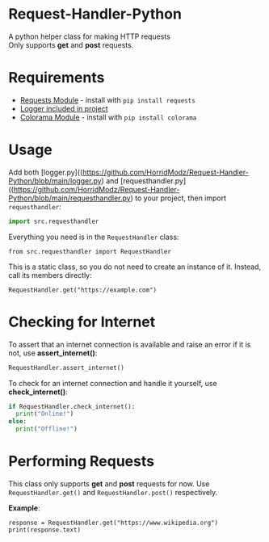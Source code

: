 # Request-Handler-Python
A python helper class for making HTTP requests<br>
Only supports **get** and **post** requests.

# Requirements
- [Requests Module](https://pypi.org/project/requests/) - install with `pip install requests`
- [Logger included in project](https://github.com/HorridModz/Request-Handler-Python/blob/main/logger.py)
- [Colorama Module](https://pypi.org/project/colorama/) - install with `pip install colorama`

# Usage
Add both [logger.py]((https://github.com/HorridModz/Request-Handler-Python/blob/main/logger.py) and [requesthandler.py]((https://github.com/HorridModz/Request-Handler-Python/blob/main/requesthandler.py) to your project, then import `requesthandler`:
```py
import src.requesthandler
```

Everything you need is in the `RequestHandler` class:

```
from src.requesthandler import RequestHandler
```

This is a static class, so you do not need to create an instance of it. Instead, call its members directly:

```
RequestHandler.get("https://example.com")
```

# Checking for Internet
To assert that an internet connection is available and raise an error if it is not, use **assert_internet()**:
```py
RequestHandler.assert_internet()
```

To check for an internet connection and handle it yourself, use **check_internet()**:
```py
if RequestHandler.check_internet():
  print("Online!")
else:
  print("Offline!")
```

# Performing Requests
This class only supports **get** and **post** requests for now.
Use `RequestHandler.get()` and `RequestHandler.post()` respectively.

**Example**:
```
response = RequestHandler.get("https://www.wikipedia.org")
print(response.text)
```
